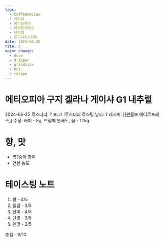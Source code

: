 ```yaml
---
tags:
  - CoffeeReview
  - 게이샤
  - 에티오피아
  - 에어로프레스
  - 내추럴
  - 포그니로스터리
date: 2024-06-25
rate: 6
major_change:
  - dose
  - dripper
  - grindsize
  - hot
  - recipe
---
```

# 에티오피아 구지 겔라나 게이샤 G1 내추럴
2024-06-25
로스터리: ? 포그니로스터리
로스팅 날짜: ?
레시피: [[윈들보 에어로프레스]] 수정: 커피 - 8g, 드립백 분쇄도, 물 - 125g
# 향, 맛
- 복?숭아 향미
- 연한 농도
# 테이스팅 노트
1. 향 - 4/5
2. 질감 - 3/5
3. 산미 - 4/5
4. 단맛 - 3/5
5. 쓴맛 - 2/5

총점 - 6/10